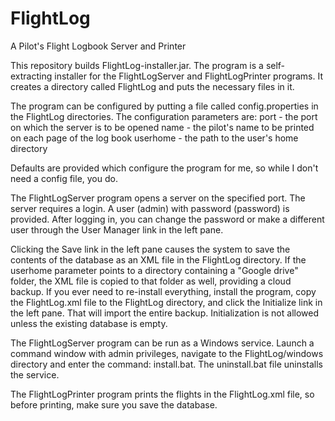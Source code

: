 # FlightLog
A Pilot's Flight Logbook Server and Printer

This repository builds FlightLog-installer.jar. The program is a self-extracting installer for the FlightLogServer and FlightLogPrinter programs. It creates a directory called FlightLog and puts the necessary files in it.

The program can be configured by putting a file called config.properties in the FlightLog directories. The configuration parameters are:
port - the port on which the server is to be opened
name - the pilot's name to be printed on each page of the log book
userhome - the path to the user's home directory

Defaults are provided which configure the program for me, so while I don't need a config file, you do.

The FlightLogServer program opens a server on the specified port. The server requires a login. A user (admin) with password (password) is provided. After logging in, you can change the password or make a different user through the User Manager link in the left pane.

Clicking the Save link in the left pane causes the system to save the contents of the database as an XML file in the FlightLog directory. If the userhome parameter points to a directory containing a "Google drive" folder, the XML file is copied to that folder as well, providing a cloud backup. If you ever need to re-install everything, install the program, copy the FlightLog.xml file to the FlightLog directory, and click the Initialize link in the left pane. That will import the entire backup. Initialization is not allowed unless the existing database is empty.

The FlightLogServer program can be run as a Windows service. Launch a command window with admin privileges, navigate to the FlightLog/windows directory and enter the command: install.bat. The uninstall.bat file uninstalls the service.

The FlightLogPrinter program prints the flights in the FlightLog.xml file, so before printing, make sure you save the database.

